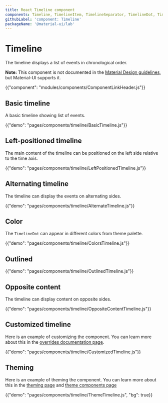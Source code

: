 ```yaml
---
title: React Timeline component
components: Timeline, TimelineItem, TimelineSeparator, TimelineDot, TimelineConnector, TimelineContent, TimelineOppositeContent
githubLabel: 'component: Timeline'
packageName: '@material-ui/lab'
---
```


# Timeline

<p class="description">The timeline displays a list of events in chronological order.</p>

**Note:** This component is not documented in the [Material Design guidelines](https://material.io/), but Material-UI supports it.

{{"component": "modules/components/ComponentLinkHeader.js"}}

## Basic timeline

A basic timeline showing list of events.

{{"demo": "pages/components/timeline/BasicTimeline.js"}}

## Left-positioned timeline

The main content of the timeline can be positioned on the left side relative to the time axis.

{{"demo": "pages/components/timeline/LeftPositionedTimeline.js"}}

## Alternating timeline

The timeline can display the events on alternating sides.

{{"demo": "pages/components/timeline/AlternateTimeline.js"}}

## Color

The `TimelineDot` can appear in different colors from theme palette.

{{"demo": "pages/components/timeline/ColorsTimeline.js"}}

## Outlined

{{"demo": "pages/components/timeline/OutlinedTimeline.js"}}

## Opposite content

The timeline can display content on opposite sides.

{{"demo": "pages/components/timeline/OppositeContentTimeline.js"}}

## Customized timeline

Here is an example of customizing the component. You can learn more about this in the
[overrides documentation page](/customization/how-to-customize/).

{{"demo": "pages/components/timeline/CustomizedTimeline.js"}}

## Theming

Here is an example of theming the component. You can learn more about this in the [theming page](/customization/theming) and [theme components page](/customization/theme-components)

{{"demo": "pages/components/timeline/ThemeTimeline.js", "bg": true}}
